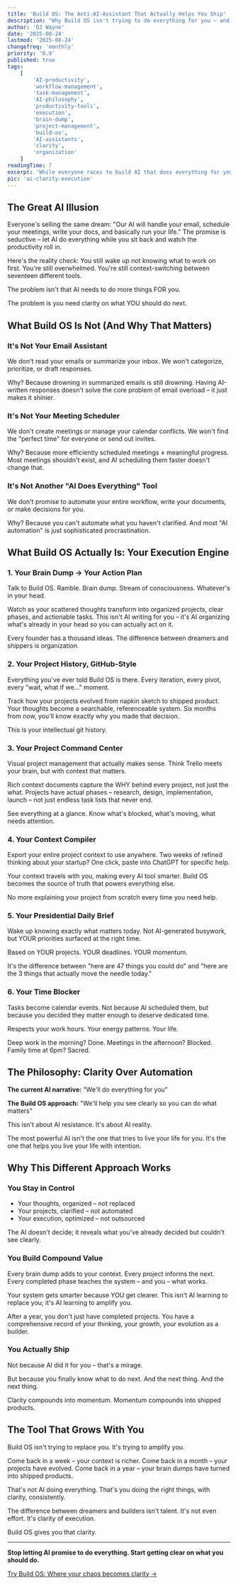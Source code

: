 ```yaml
---
title: 'Build OS: The Anti-AI-Assistant That Actually Helps You Ship'
description: "Why Build OS isn't trying to do everything for you – and why that's exactly what makes it work"
author: 'DJ Wayne'
date: '2025-08-24'
lastmod: '2025-08-24'
changefreq: 'monthly'
priority: '0.9'
published: true
tags:
    [
        'AI-productivity',
        'workflow-management',
        'task-management',
        'AI-philosophy',
        'productivity-tools',
        'execution',
        'brain-dump',
        'project-management',
        'build-os',
        'AI-assistants',
        'clarity',
        'organization'
    ]
readingTime: 7
excerpt: 'While everyone races to build AI that does everything for you, Build OS takes the opposite approach: AI that helps you see clearly so you can do what matters. Learn why clarity beats automation for actually shipping products.'
pic: 'ai-clarity-execution'
---
```


## The Great AI Illusion

Everyone's selling the same dream: "Our AI will handle your email, schedule your meetings, write your docs, and basically run your life." The promise is seductive – let AI do everything while you sit back and watch the productivity roll in.

Here's the reality check: You still wake up not knowing what to work on first. You're still overwhelmed. You're still context-switching between seventeen different tools.

The problem isn't that AI needs to do more things FOR you.

The problem is you need clarity on what YOU should do next.

## What Build OS Is Not (And Why That Matters)

### It's Not Your Email Assistant

We don't read your emails or summarize your inbox. We won't categorize, prioritize, or draft responses.

Why? Because drowning in summarized emails is still drowning. Having AI-written responses doesn't solve the core problem of email overload – it just makes it shinier.

### It's Not Your Meeting Scheduler

We don't create meetings or manage your calendar conflicts. We won't find the "perfect time" for everyone or send out invites.

Why? Because more efficiently scheduled meetings ≠ meaningful progress. Most meetings shouldn't exist, and AI scheduling them faster doesn't change that.

### It's Not Another "AI Does Everything" Tool

We don't promise to automate your entire workflow, write your documents, or make decisions for you.

Why? Because you can't automate what you haven't clarified. And most "AI automation" is just sophisticated procrastination.

## What Build OS Actually Is: Your Execution Engine

### 1. Your Brain Dump → Your Action Plan

Talk to Build OS. Ramble. Brain dump. Stream of consciousness. Whatever's in your head.

Watch as your scattered thoughts transform into organized projects, clear phases, and actionable tasks. This isn't AI writing for you – it's AI organizing what's already in your head so you can actually act on it.

Every founder has a thousand ideas. The difference between dreamers and shippers is organization.

### 2. Your Project History, GitHub-Style

Everything you've ever told Build OS is there. Every iteration, every pivot, every "wait, what if we..." moment.

Track how your projects evolved from napkin sketch to shipped product. Your thoughts become a searchable, referenceable system. Six months from now, you'll know exactly why you made that decision.

This is your intellectual git history.

### 3. Your Project Command Center

Visual project management that actually makes sense. Think Trello meets your brain, but with context that matters.

Rich context documents capture the WHY behind every project, not just the what. Projects have actual phases – research, design, implementation, launch – not just endless task lists that never end.

See everything at a glance. Know what's blocked, what's moving, what needs attention.

### 4. Your Context Compiler

Export your entire project context to use anywhere. Two weeks of refined thinking about your startup? One click, paste into ChatGPT for specific help.

Your context travels with you, making every AI tool smarter. Build OS becomes the source of truth that powers everything else.

No more explaining your project from scratch every time you need help.

### 5. Your Presidential Daily Brief

Wake up knowing exactly what matters today. Not AI-generated busywork, but YOUR priorities surfaced at the right time.

Based on YOUR projects. YOUR deadlines. YOUR momentum.

It's the difference between "here are 47 things you could do" and "here are the 3 things that actually move the needle today."

### 6. Your Time Blocker

Tasks become calendar events. Not because AI scheduled them, but because you decided they matter enough to deserve dedicated time.

Respects your work hours. Your energy patterns. Your life.

Deep work in the morning? Done. Meetings in the afternoon? Blocked. Family time at 6pm? Sacred.

## The Philosophy: Clarity Over Automation

**The current AI narrative:** "We'll do everything for you"

**The Build OS approach:** "We'll help you see clearly so you can do what matters"

This isn't about AI resistance. It's about AI reality.

The most powerful AI isn't the one that tries to live your life for you. It's the one that helps you live your life with intention.

## Why This Different Approach Works

### You Stay in Control

- Your thoughts, organized – not replaced
- Your projects, clarified – not automated
- Your execution, optimized – not outsourced

The AI doesn't decide; it reveals what you've already decided but couldn't see clearly.

### You Build Compound Value

Every brain dump adds to your context. Every project informs the next. Every completed phase teaches the system – and you – what works.

Your system gets smarter because YOU get clearer. This isn't AI learning to replace you; it's AI learning to amplify you.

After a year, you don't just have completed projects. You have a comprehensive record of your thinking, your growth, your evolution as a builder.

### You Actually Ship

Not because AI did it for you – that's a mirage.

But because you finally know what to do next. And the next thing. And the next thing.

Clarity compounds into momentum. Momentum compounds into shipped products.

## The Tool That Grows With You

Build OS isn't trying to replace you. It's trying to amplify you.

Come back in a week – your context is richer.
Come back in a month – your projects have evolved.
Come back in a year – your brain dumps have turned into shipped products.

That's not AI doing everything. That's you doing the right things, with clarity, consistently.

The difference between dreamers and builders isn't talent. It's not even effort. It's clarity of execution.

Build OS gives you that clarity.

---

**Stop letting AI promise to do everything. Start getting clear on what you should do.**

[Try Build OS: Where your chaos becomes clarity →](https://buildos.dev)
